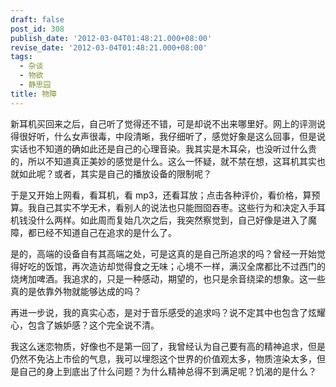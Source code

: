 ```yaml
---
draft: false
post_id: 308
publish_date: '2012-03-04T01:48:21.000+08:00'
revise_date: '2012-03-04T01:48:21.000+08:00'
tags:
  - 杂谈
  - 物欲
  - 静思园
title: 物障
---
```


新耳机买回来之后，自己听了觉得还不错，可是却说不出来哪里好。网上的评测说得很好听，什么女声很毒，中段清晰，我仔细听了，感觉好象是这么回事，但是说实话也不知道的确如此还是自己的心理音染。我其实是木耳朵，也没听过什么贵的，所以不知道真正美妙的感觉是什么。这么一怀疑，就不禁在想，这耳机其实也就如此呢？或者，其实是自己的播放设备的限制呢？

于是又开始上网看，看耳机，看 mp3，还看耳放；点击各种评价，看价格，算预算。我自己其实不学无术，看别人的说法也只能囫囵吞枣。这些行为和决定入手耳机钱没什么两样。如此周而复始几次之后，我突然察觉到，自己好像是进入了魔障，都已经不知道自己在追求的是什么了。

是的，高端的设备自有其高端之处，可是这真的是自己所追求的吗？曾经一开始觉得好吃的饭馆，再次造访却觉得食之无味；心境不一样，满汉全席都比不过西门的烧烤加啤酒。我追求的，只是一种感动，期望的，也只是余音绕梁的想象。这一些真的是依靠外物就能够达成的吗？

再进一步说，我的真实心态，是对于音乐感受的追求吗？说不定其中也包含了炫耀心，包含了嫉妒感？这个完全说不清。

我这么迷恋物质，好像也不是第一回了，我曾经认为自己要有高的精神追求，但是仍然不免沾上市侩的气息，我可以埋怨这个世界的价值观太多，物质渲染太多，但是自己的身上到底出了什么问题？为什么精神总得不到满足呢？饥渴的是什么？
